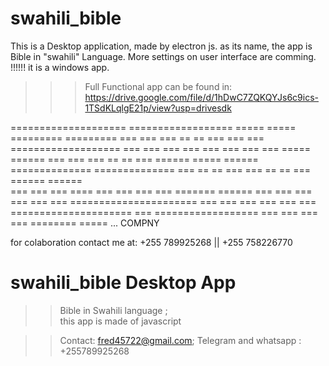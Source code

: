 # swahili_bible

This is a Desktop application, made by electron js. as its name, the app is Bible in "swahili" Language.
More settings on user interface are comming.
!!!!!! it is a windows app.
>>>Full Functional app can be found in: https://drive.google.com/file/d/1hDwC7ZQKQYJs6c9ics-1TSdKLqlgE21p/view?usp=drivesdk


====================        ==================          =====                 =====              =========                        =========
===                         ===                         ===   ==            ==  ===             ===     ===                   ===================
===                         ===                         ===     ===       ===   ===            ===        ===               =====           ======
===                         ===                         ===       ==     ==     ===           ======     =====             ======
==============              ==============              ===        ==  ==       ===          ===  ==    ==  ===            ======           ======  
===                         ===                         ===         ====        ===         ===      ===     ===           =======          ======
===                         ===                         ===                     ===        ===                ===           ======================
===                         ===                         ===                     ===       ===                  ===           =====================
===                         ==================          ===                     ===      ===                    ===              ========    =====   ... COMPNY

for colaboration contact me at: +255 789925268 || +255 758226770
# swahili_bible Desktop App
>>Bible in Swahili language ;  
>>this app is made of javascript

>>Contact: fred45722@gmail.com; Telegram and whatsapp : +255789925268

